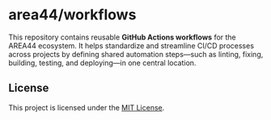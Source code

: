 # area44/workflows

This repository contains reusable **GitHub Actions workflows** for the AREA44 ecosystem. It helps standardize and streamline CI/CD processes across projects by defining shared automation steps—such as linting, fixing, building, testing, and deploying—in one central location.

## License

This project is licensed under the [MIT License](LICENSE).

